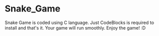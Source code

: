 # Snake_Game
Snake Game is coded using C language.
Just CodeBlocks is required to install and that's it.
Your game will run smoothly.
Enjoy the game!  :D

